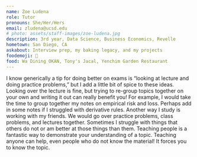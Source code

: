 ```yaml
---
name: Zoe Ludena
role: Tutor
pronouns: She/Her/Hers
email: zludena@ucsd.edu
# photo: assets/staff-images/zoe-ludena.jpg
description: 3rd year, Data Science, Business Economics, Revelle
hometown: San Diego, CA
askabout: Interview prep, my baking legacy, and my projects
foodemoji: 🍪
food: Wa Dining OKAN, Tony's Jacal, Yenchim Garden Restaurant
---
```


I know generically a tip for doing better on exams is “looking at lecture and doing practice problems,” but I add a little bit of spice to these ideas. Looking over the lecture is fine, but trying to re-group topics together on your own and writing it out can really benefit you! For example, I would take the time to group together my notes on empirical risk and loss. Perhaps add in some notes if I struggled with derivative rules. Another way I study is working with my friends. We would go over practice problems, class problems, and lectures together. Sometimes I struggle with things that others do not or am better at those things than them. Teaching people is a fantastic way to demonstrate your understanding of a topic. Teaching anyone can help, even people who do not know the material! It forces you to know the topic.